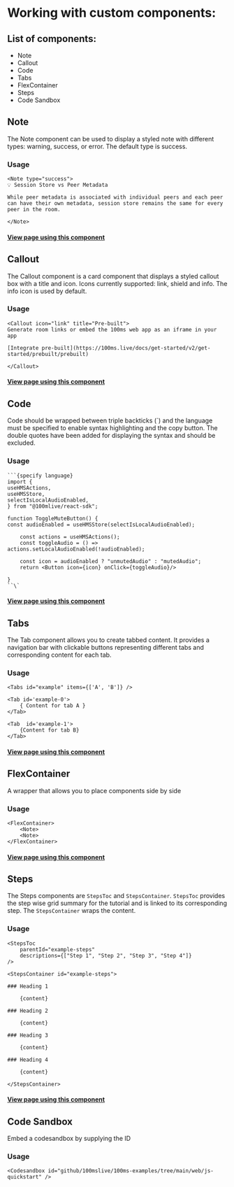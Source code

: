 # Working with custom components:

## List of components:

-   Note
-   Callout
-   Code
-   Tabs
-   FlexContainer
-   Steps
-   Code Sandbox

## Note

The Note component can be used to display a styled note with different types: warning, success, or error. The default type is success.

### Usage
```
<Note type="success">
💡 Session Store vs Peer Metadata

While peer metadata is associated with individual peers and each peer can have their own metadata, session store remains the same for every peer in the room.

</Note>
```

#### [View page using this component](https://100ms.live/docs/javascript/v2/how-to-guides/build-interactive-features/session-store)

## Callout

The Callout component is a card component that displays a styled callout box with a title and icon. Icons currently supported: link, shield and info. The info icon is used by default.

### Usage

```
<Callout icon="link" title="Pre-built">
Generate room links or embed the 100ms web app as an iframe in your app

[Integrate pre-built](https://100ms.live/docs/get-started/v2/get-started/prebuilt/prebuilt)

</Callout>
```

#### [View page using this component](https://100ms.live/docs/get-started/v2/get-started/overview#integration-paths)

## Code

Code should be wrapped between triple backticks (`) and the language must be specified to enable syntax highlighting and the copy button.
The double quotes have been added for displaying the syntax and should be excluded.

### Usage

```
```{specify language}
import {
useHMSActions,
useHMSStore,
selectIsLocalAudioEnabled,
} from "@100mlive/react-sdk";

function ToggleMuteButton() {
const audioEnabled = useHMSStore(selectIsLocalAudioEnabled);

    const actions = useHMSActions();
    const toggleAudio = () => actions.setLocalAudioEnabled(!audioEnabled);

    const icon = audioEnabled ? "unmutedAudio" : "mutedAudio";
    return <Button icon={icon} onClick={toggleAudio}/>

}
``\`
```

#### [View page using this component](https://100ms.live/docs/javascript/v2/quickstart/mental-model#fitting-in-the-js-world)

## Tabs

The Tab component allows you to create tabbed content. It provides a navigation bar with clickable buttons representing different tabs and corresponding content for each tab.

### Usage

```
<Tabs id="example" items={['A', 'B']} />

<Tab id='example-0'>
    { Content for tab A }
</Tab>

<Tab  id='example-1'>
    {Content for tab B}
</Tab>
```

#### [View page using this component](https://www.100ms.live/docs/javascript/v2/how-to-guides/set-up-video-conferencing/join)

## FlexContainer

A wrapper that allows you to place components side by side

### Usage

```
<FlexContainer>
    <Note>
    <Note>
</FlexContainer>
```

#### [View page using this component](https://www.100ms.live/docs/get-started/v2/get-started/prebuilt/room-codes/overview)

## Steps

The Steps components are `StepsToc` and `StepsContainer`. `StepsToc` provides the step wise grid summary for the tutorial and is linked to its corresponding step. The `StepsContainer` wraps the content.

### Usage

```
<StepsToc
    parentId="example-steps"
    descriptions={["Step 1", "Step 2", "Step 3", "Step 4"]}
/>

<StepsContainer id="example-steps">

### Heading 1

    {content}

### Heading 2

    {content}

### Heading 3

    {content}

### Heading 4

    {content}

</StepsContainer>
```

#### [View page using this component](https://www.100ms.live/docs/javascript/v2/quickstart/javascript-quickstart#try-this-out-locally)

## Code Sandbox

Embed a codesandbox by supplying the ID

### Usage

```
<Codesandbox id="github/100mslive/100ms-examples/tree/main/web/js-quickstart" />
```
